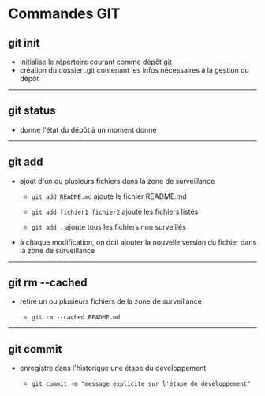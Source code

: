 # Commandes GIT

## git init

- initialise le répertoire courant comme dépôt git
- création du dossier .git contenant les infos nécessaires à la gestion du dépôt

---

## git status

- donne l'état du dépôt à un moment donné

---

## git add

- ajout d'un ou plusieurs fichiers dans la zone de surveillance

    - `git add README.md` ajoute le fichier README.md

    - `git add fichier1 fichier2` ajoute les fichiers listés

    - `git add .` ajoute tous les fichiers non surveillés 

- à chaque modification, on doit ajouter la nouvelle version du fichier dans la zone de surveillance

---

## git rm --cached 

- retire un ou plusieurs fichiers de la zone de surveillance

    - `git rm --cached README.md`

---

## git commit

- enregistre dans l'historique une étape du développement

    - `git commit -m "message explicite sur l'étape de développement"`